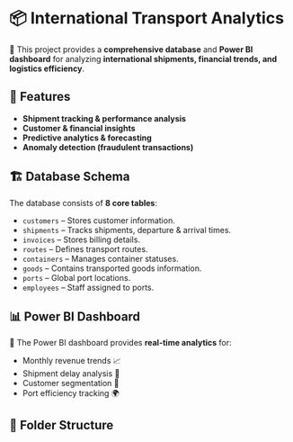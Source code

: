 # 📦 International Transport Analytics

🚢 This project provides a **comprehensive database** and **Power BI dashboard** for analyzing **international shipments, financial trends, and logistics efficiency**.

## 📌 Features
- **Shipment tracking & performance analysis**
- **Customer & financial insights**
- **Predictive analytics & forecasting**
- **Anomaly detection (fraudulent transactions)**

## 🏗 Database Schema
The database consists of **8 core tables**:
- `customers` – Stores customer information.
- `shipments` – Tracks shipments, departure & arrival times.
- `invoices` – Stores billing details.
- `routes` – Defines transport routes.
- `containers` – Manages container statuses.
- `goods` – Contains transported goods information.
- `ports` – Global port locations.
- `employees` – Staff assigned to ports.

## 📊 Power BI Dashboard
🚀 The Power BI dashboard provides **real-time analytics** for:
- Monthly revenue trends 📈
- Shipment delay analysis 🚛
- Customer segmentation 🎯
- Port efficiency tracking 🌍

## 📂 Folder Structure